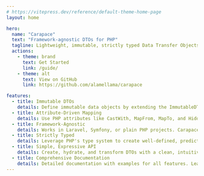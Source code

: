 ```yaml
---
# https://vitepress.dev/reference/default-theme-home-page
layout: home

hero:
  name: "Carapace"
  text: "Framework-agnostic DTOs for PHP"
  tagline: Lightweight, immutable, strictly typed Data Transfer Objects with attribute-driven mapping
  actions:
    - theme: brand
      text: Get Started
      link: /guide/
    - theme: alt
      text: View on GitHub
      link: https://github.com/alamellama/carapace

features:
  - title: Immutable DTOs
    details: Define immutable data objects by extending the ImmutableDTO base class. Properties are initialized via constructor promotion.
  - title: Attribute-Driven Mapping
    details: Use PHP attributes like CastWith, MapFrom, MapTo, and Hidden to control how data is hydrated, transformed, and serialized with minimal boilerplate.
  - title: Framework-Agnostic
    details: Works in Laravel, Symfony, or plain PHP projects. Carapace is a lightweight library with no external dependencies, making it easy to integrate into any PHP 8.2+ project.
  - title: Strictly Typed
    details: Leverage PHP's type system to create well-defined, predictable data structures. Carapace encourages type safety.
  - title: Simple, Expressive API
    details: Create, hydrate, and transform DTOs with a clean, intuitive API. Carapace makes working with DTOs a pleasure, reducing boilerplate and increasing productivity.
  - title: Comprehensive Documentation
    details: Detailed documentation with examples for all features. Learn how to use Carapace effectively and get the most out of your DTOs.
---
```


